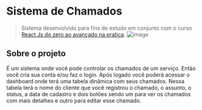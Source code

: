 # Sistema de Chamados

> Sistema desenvolvido para fins de estudo em conjunto com o curso [React Js do zero ao avançado na pratica](https://www.udemy.com/course/curso-reactjs/).
![image](BadgeURLAqui)

## Sobre o projeto

É um sistema onde você pode controlar os chamados de um serviço. Então você cria sua conta e/ou faz o login. Após logado você poderá acessar o dashboard onde terá uma tabela dinâmica com seus chamados. Nessa tabela terá o nome do cliente que você registrou o chamado, o assunto, o status, a data de cadastro e dois botões sendo um para ver os chamados com mais detalhes e outro para editar esse chamado.



